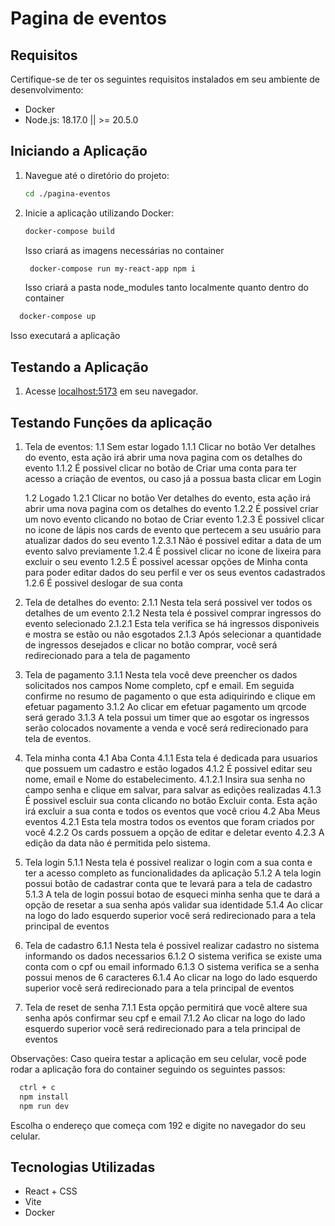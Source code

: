 # Pagina de eventos

## Requisitos

Certifique-se de ter os seguintes requisitos instalados em seu ambiente de desenvolvimento:

- Docker
- Node.js: 18.17.0 || >= 20.5.0

## Iniciando a Aplicação

1. Navegue até o diretório do projeto:

   ```bash
   cd ./pagina-eventos
   ```

2. Inicie a aplicação utilizando Docker:

   ```bash
   docker-compose build
   ```

   Isso criará as imagens necessárias no container

   ```bash
    docker-compose run my-react-app npm i
   ```

   Isso criará a pasta node_modules tanto localmente quanto dentro do container

```bash
  docker-compose up
```

Isso executará a aplicação

## Testando a Aplicação

1. Acesse [localhost:5173](http://localhost:5173) em seu navegador.

## Testando Funções da aplicação

1. Tela de eventos:
   1.1 Sem estar logado
   1.1.1 Clicar no botão Ver detalhes do evento, esta ação irá abrir uma nova pagina com os detalhes do evento
   1.1.2 É possivel clicar no botão de Criar uma conta para ter acesso a criação de eventos, ou caso já a possua basta clicar em Login

   1.2 Logado
   1.2.1 Clicar no botão Ver detalhes do evento, esta ação irá abrir uma nova pagina com os detalhes do evento
   1.2.2 É possivel criar um novo evento clicando no botao de Criar evento
   1.2.3 É possivel clicar no icone de lápis nos cards de evento que pertecem a seu usuário para atualizar dados do seu evento
   1.2.3.1 Não é possivel editar a data de um evento salvo previamente
   1.2.4 É possivel clicar no icone de lixeira para excluir o seu evento
   1.2.5 É possivel acessar opções de Minha conta para poder editar dados do seu perfil e ver os seus eventos cadastrados
   1.2.6 É possivel deslogar de sua conta

2. Tela de detalhes do evento:
   2.1.1 Nesta tela será possivel ver todos os detalhes de um evento
   2.1.2 Nesta tela é possivel comprar ingressos do evento selecionado
   2.1.2.1 Esta tela verifica se há ingressos disponiveis e mostra se estão ou não esgotados
   2.1.3 Após selecionar a quantidade de ingressos desejados e clicar no botão comprar, você será redirecionado para a tela de pagamento

3. Tela de pagamento
   3.1.1 Nesta tela você deve preencher os dados solicitados nos campos Nome completo, cpf e email. Em seguida confirme no resumo de pagamento o que esta adiquirindo e clique em efetuar pagamento
   3.1.2 Ao clicar em efetuar pagamento um qrcode será gerado
   3.1.3 A tela possui um timer que ao esgotar os ingressos serão colocados novamente a venda e você será redirecionado para tela de eventos.

4. Tela minha conta
   4.1 Aba Conta
   4.1.1 Esta tela é dedicada para usuarios que possuem um cadastro e estão logados
   4.1.2 É possivel editar seu nome, email e Nome do estabelecimento.
   4.1.2.1 Insira sua senha no campo senha e clique em salvar, para salvar as edições realizadas
   4.1.3 É possivel escluir sua conta clicando no botão Excluir conta. Esta ação irá excluir a sua conta e todos os eventos que você criou
   4.2 Aba Meus eventos
   4.2.1 Esta tela mostra todos os eventos que foram criados por você
   4.2.2 Os cards possuem a opção de editar e deletar evento
   4.2.3 A edição da data não é permitida pelo sistema.

5. Tela login
   5.1.1 Nesta tela é possivel realizar o login com a sua conta e ter a acesso completo as funcionalidades da aplicação
   5.1.2 A tela login possui botão de cadastrar conta que te levará para a tela de cadastro
   5.1.3 A tela de login possui botao de esqueci minha senha que te dará a opção de resetar a sua senha após validar sua identidade
   5.1.4 Ao clicar na logo do lado esquerdo superior você será redirecionado para a tela principal de eventos

6. Tela de cadastro
   6.1.1 Nesta tela é possivel realizar cadastro no sistema informando os dados necessarios
   6.1.2 O sistema verifica se existe uma conta com o cpf ou email informado
   6.1.3 O sistema verifica se a senha possui menos de 6 caracteres
   6.1.4 Ao clicar na logo do lado esquerdo superior você será redirecionado para a tela principal de eventos

7. Tela de reset de senha
   7.1.1 Esta opção permitirá que você altere sua senha após confirmar seu cpf e email
   7.1.2 Ao clicar na logo do lado esquerdo superior você será redirecionado para a tela principal de eventos

Observações: Caso queira testar a aplicação em seu celular, você pode rodar a aplicação fora do container seguindo os seguintes passos:

```bash
  ctrl + c
  npm install
  npm run dev
```

Escolha o endereço que começa com 192 e digite no navegador do seu celular.

## Tecnologias Utilizadas

- React + CSS
- Vite
- Docker
